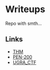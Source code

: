 # Writeups
Repo with smth...

## Links
- [THM](THM/THM.md)
- [PEN-200](PEN-200/PEN-200.md)
- [UGRA_CTF](UGRA_CTF/UGRA_CTF)
